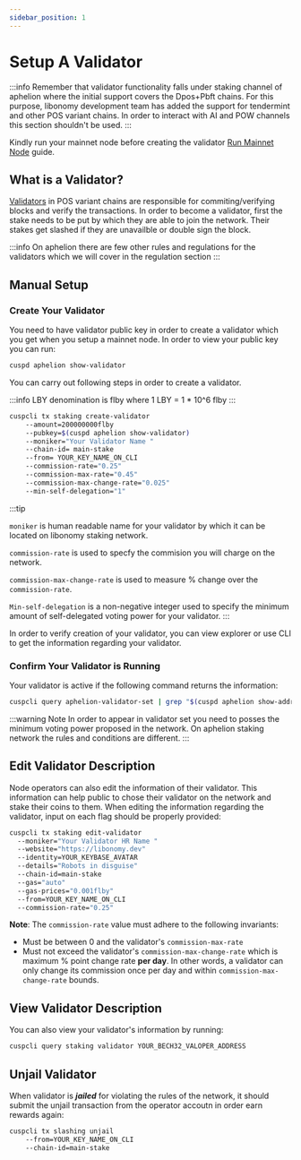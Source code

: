 ```yaml
---
sidebar_position: 1
---
```


# Setup A Validator

:::info
Remember that validator functionality falls under staking channel of aphelion where the initial support covers the Dpos+Pbft chains. For this purpose, libonomy development team has added the support for tendermint and other POS variant chains. In order to interact with AI and POW channels this section shouldn't be used.
:::

Kindly run your mainnet node before creating the validator [Run Mainnet Node](../Installation/join-staking-network.md) guide.

## What is a Validator?

[Validators](./description.md) in POS variant chains are responsible for commiting/verifying blocks and verify the transactions. In order to become a validator, first the stake needs to be put by which they are able to join the network. Their stakes get slashed if they are unavailble or double sign the block.

:::info
On aphelion there are few other rules and regulations for the validators which we will cover in the regulation section
:::

## Manual Setup

### Create Your Validator

You need to have validator public key in order to create a validator which you get when you setup a mainnet node.
In order to view your public key you can run:

```bash
cuspd aphelion show-validator
```

You can carry out following steps in order to create a validator.

:::info
LBY denomination is flby where 1 LBY = 1 \* 10^6 flby
:::

```bash
cuspcli tx staking create-validator
    --amount=200000000flby
    --pubkey=$(cuspd aphelion show-validator)
    --moniker="Your Validator Name "
    --chain-id= main-stake
    --from= YOUR_KEY_NAME_ON_CLI
    --commission-rate="0.25"
    --commission-max-rate="0.45"
    --commission-max-change-rate="0.025"
    --min-self-delegation="1"
```

:::tip

`moniker` is human readable name for your validator by which it can be located on libonomy staking network.

`commission-rate` is used to specfy the commision you will charge on the network.

`commission-max-change-rate` is used to measure % change over the `commission-rate`.

`Min-self-delegation` is a non-negative integer used to specify the minimum amount of self-delegated voting power for your validator.
:::

In order to verify creation of your validator, you can view explorer or use CLI to get the information regarding your validator.

### Confirm Your Validator is Running

Your validator is active if the following command returns the information:

```bash
cuspcli query aphelion-validator-set | grep "$(cuspd aphelion show-address)"
```
:::warning Note
In order to appear in validator set you need to posses the minimum voting power proposed in the network. On aphelion staking network the rules and conditions are different.
:::


## Edit Validator Description

Node operators can also edit the information of their validator. This information can help public to chose their validator on the network and stake their coins to them. When editing the information regarding the validator, input on each flag should be properly provided:

```bash
cuspcli tx staking edit-validator
  --moniker="Your Validator HR Name " 
  --website="https://libonomy.dev" 
  --identity=YOUR_KEYBASE_AVATAR 
  --details="Robots in disguise" 
  --chain-id=main-stake 
  --gas="auto" 
  --gas-prices="0.001flby" 
  --from=YOUR_KEY_NAME_ON_CLI 
  --commission-rate="0.25"
```

**Note**: The `commission-rate` value must adhere to the following invariants:

- Must be between 0 and the validator's `commission-max-rate`
- Must not exceed the validator's `commission-max-change-rate` which is maximum
  % point change rate **per day**. In other words, a validator can only change
  its commission once per day and within `commission-max-change-rate` bounds.

## View Validator Description

You can also view your validator's information by running:

```bash
cuspcli query staking validator YOUR_BECH32_VALOPER_ADDRESS
```

## Unjail Validator

When validator is **_jailed_** for violating the rules of the network, it should submit the unjail transaction from the operator accoutn in order earn rewards again:

```bash
cuspcli tx slashing unjail 
	--from=YOUR_KEY_NAME_ON_CLI  
	--chain-id=main-stake
```

